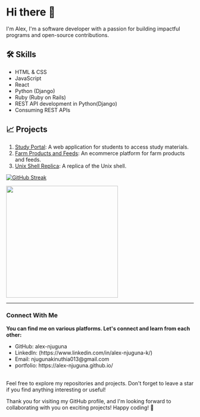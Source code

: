 # Hi there 👋
I'm Alex,
I'm a software developer with a passion for building impactful programs and open-source contributions.

## 🛠️ Skills

   - HTML & CSS
   - JavaScript
   - React
   - Python (Django)
   - Ruby (Ruby on Rails)
   - REST API development in Python(Django)
   - Consuming REST APIs


## 📈 Projects
1. [Study Portal](https://github.com/alex-njuguna/study-portal.git): A web application for students to access study materials.
2. [Farm Products and Feeds](https://github.com/alex-njuguna/Farmers-Market-Ecommerce.git): An ecommerce platform for farm products and feeds.
3. [Unix Shell Replica](https://github.com/alex-njuguna/simple_shell.git): A replica of the Unix shell.

[![GitHub Streak](http://github-readme-streak-stats.herokuapp.com?user=alex-njuguna&theme=dark&background=000000)](https://git.io/streak-stats)

<div align="left">
  <img width="300px" align="center" src="https://github-readme-stats.vercel.app/api/top-langs/?username=alex-njuguna&langs_count=5&layout=compact&theme=tokyonight&hide=html,css,php,hack,Assembly,puppet,c%2B%2B"/>
</div>

<hr>
<h3>Connect With Me</h3>
<b>You can find me on various platforms. Let's connect and learn from each other:</b>
<br>

<ul>
<li>GitHub: alex-njuguna</li>
<li>LinkedIn: (https://www.linkedin.com/in/alex-njuguna-k/)</li>
<li>Email: njugunakinuthia013@gmail.com</li>
<li>portfolio: https://alex-njuguna.github.io/</li>
</ul>
<br>
Feel free to explore my repositories and projects. Don't forget to leave a star if you find anything interesting or useful!

Thank you for visiting my GitHub profile, and I'm looking forward to collaborating with you on exciting projects! Happy coding! 🚀
